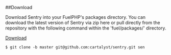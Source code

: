<a id="download"></a>
##Download

Download Sentry into your FuelPHP's packages directory. You can download the latest version of Sentry via zip here or pull directly from the repository with the following command within the 'fuel/packages/' directory.

[Download](https://github.com/cartalyst/sentry/zipball/v1.1)

    $ git clone -b master git@github.com:cartalyst/sentry.git sen

